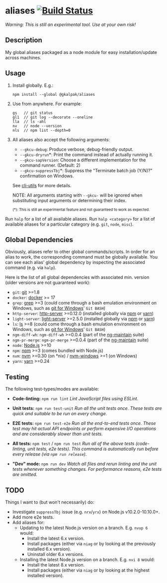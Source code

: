 # aliases [![Build Status][build-status-image]][build-status]

_Warning:_
_This is still an experimental tool._
_Use at your own risk!_


## Description

My global aliases packaged as a node module for easy installation/update across machines.


## Usage

1. Install globally. E.g.:

    ```shell
    npm install --global @gkalpak/aliases
    ```

2. Use from anywhere. For example:

    ```shell
    gs   // git status
    gl1  // git log --decorate --oneline
    lla  // ls -ahl
    nv   // node --version
    nls  // npm list --depth=0
    ```

3. All aliases also accept the following arguments:
    - `--gkcu-debug`: Produce verbose, debug-friendly output.
    - `--gkcu-dryrun`*: Print the command instead of actually running it.
    - `--gkcu-sapVersion`: Choose a different implementation for the command runner. (Default: 2)
    - `--gkcu-suppressTbj`*: Suppress the "Terminate batch job (Y/N)?" confirmation on Windows.

    See [cli-utils] for more details.

    NOTE: All arguments starting with `--gkcu-` will be ignored when substituting input arguments or
    determining their index.

    <sub>(*): This is still an experimental feature and not guaranteed to work as expected.</sub>

Run `halp` for a list of all available aliases.
Run `halp <category>` for a list of available aliases for a particular category (e.g. `git`, `node`,
`misc`).


## Global Dependencies

Obviously, aliases refer to other global commands/scripts. In order for an alias to work, the
corresponding command must be globally available. You can see each alias' global dependency by
inspecting the associated command (e.g. via `halp`).

Here is the list of all global dependencies with associated min. version (older versions are not guaranteed work):

- `git`: [git] >=1.8
- `docker`: [docker] >= 17
- `grep`: [grep] >=3 (could come through a bash emulation environment on Windows, such as [git for
    Windows][git-win]' `Git BASH`)
- `http-server`: [http-server] >=0.12.0 (installed globally via [npm] or [yarn])
- `light-server`: [light-server] >=2.5.0 (installed globally via [npm] or [yarn])
- `ls`: [ls] >=8 (could come through a bash emulation environment on Windows, such as [git for
    Windows][git-win]' `Git BASH`)
- `ngm-diff-wh`: `ngm-diff-wh` >=0.0.4 (part of the [ng-maintain] suite)
- `ngm-pr-merge`: `ngm-pr-merge` >=0.0.4 (part of the [ng-maintain] suite)
- `node`: [Node.js][node] >=10
- `npm`: [npm] >=3 (comes bundled with Node.js)
- `nvm`: [nvm] >=0.30 (on *nix) / [nvm-windows][nvm-win] >=1 (on Windows)
- `yarn`: [yarn] >=0.24

## Testing

The following test-types/modes are available:

- **Code-linting:** `npm run lint`
  _Lint JavaScript files using ESLint._

- **Unit tests:** `npm run test-unit`
  _Run all the unit tests once. These tests are quick and suitable to be run on every change._

- **E2E tests:** `npm run test-e2e`
  _Run all the end-to-end tests once. These test may hit actual API endpoints or perform expensive
  I/O operations and are considerably slower than unit tests._

- **All tests:** `npm test` / `npm run test`
  _Run all of the above tests (code-linting, unit tests, e2e tests). This command is automatically
  run before every release (via `npm run release`)._

- **"Dev" mode:** `npm run dev`
  _Watch all files and rerun linting and the unit tests whenever something changes. For performance
  reasons, e2e tests are omitted._

## TODO

Things I want to (but won't necessarily) do:

- Investigate `suppressTbj` issue (e.g. `nrx`/`yrx`) on Node.js v10.2.0-10.10.0+.
- Add more e2e tests.
- Add aliases for:
  - Updating to the latest Node.js version on a branch. E.g. `nvup 6` would:
    - Install the latest 6.x version.
    - Install packages (either via `niag` or by looking at the previously installed 6.x version).
    - Uninstall older 6.x versions.
  - Installing the latest Node.js version on a branch. E.g. `nvi 8` would:
    - Install the latest 8.x version.
    - Install packages (either via `niag` or by looking at the highest installed version).


[build-status]: https://github.com/gkalpak/aliases/actions/workflows/ci.yml
[build-status-image]: https://github.com/gkalpak/aliases/actions/workflows/ci.yml/badge.svg?branch=master&event=push
[cli-utils]: https://www.npmjs.com/package/@gkalpak/cli-utils
[docker]: https://www.docker.com/
[git]: https://git-scm.com/
[git-win]: https://git-for-windows.github.io/
[grep]: https://en.wikipedia.org/wiki/Grep
[http-server]: https://www.npmjs.com/package/http-server
[light-server]: https://www.npmjs.com/package/light-server
[ls]: https://en.wikipedia.org/wiki/Ls
[ng-maintain]: https://www.npmjs.com/package/@gkalpak/ng-maintain
[node]: https://nodejs.org/en/
[npm]: https://www.npmjs.com/
[nvm]: https://github.com/creationix/nvm
[nvm-win]: https://github.com/coreybutler/nvm-windows
[yarn]: https://yarnpkg.com/lang/en/
